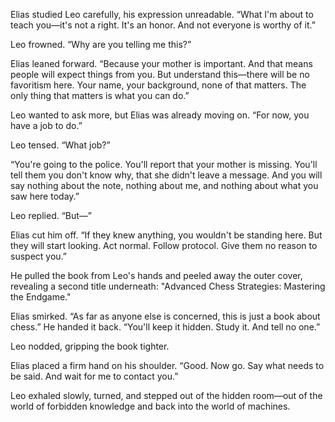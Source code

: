 
Elias studied Leo carefully, his expression unreadable. “What I'm
about to teach you—it's not a right. It's an honor. And not
everyone is worthy of it.”

Leo frowned. “Why are you telling me this?”  

Elias leaned forward. “Because your mother is important. And that
means people will expect things from you. But understand this—there
will be no favoritism here. Your name, your background, none of
that matters. The only thing that matters is what you can do.”

Leo wanted to ask more, but Elias was already moving on. “For now, you
have a job to do.”

Leo tensed. “What job?”  

“You're going to the police. You'll report that your mother is
missing. You'll tell them you don't know why, that she didn't leave a
message. And you will say nothing about the note, nothing about
me, and nothing about what you saw here today.”

Leo replied. “But—”  

Elias cut him off. “If they knew anything, you wouldn't be standing
here. But they will start looking. Act normal. Follow
protocol. Give them no reason to suspect you.”

He pulled the book from Leo's hands and peeled away the outer cover,
revealing a second title underneath: "Advanced Chess Strategies:
Mastering the Endgame."

Elias smirked. “As far as anyone else is concerned, this is just a
book about chess.” He handed it back. “You'll keep it hidden. Study
it. And tell no one.”

Leo nodded, gripping the book tighter.  

Elias placed a firm hand on his shoulder. “Good. Now go. Say what
needs to be said. And wait for me to contact you.”

Leo exhaled slowly, turned, and stepped out of the hidden room—out of
the world of forbidden knowledge and back into the world of machines.
